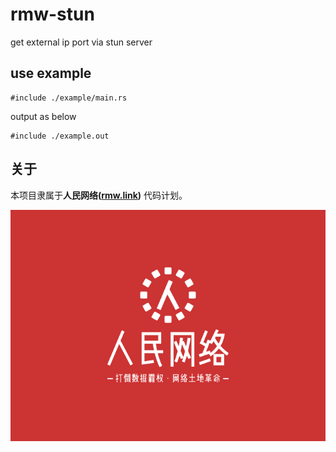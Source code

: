 # rmw-stun

get external ip port via stun server

## use example

```
#include ./example/main.rs
```

output as below

```
#include ./example.out
```

## 关于

本项目隶属于**人民网络([rmw.link](//rmw.link))** 代码计划。

![人民网络](https://raw.githubusercontent.com/rmw-link/logo/master/rmw.red.bg.svg)
